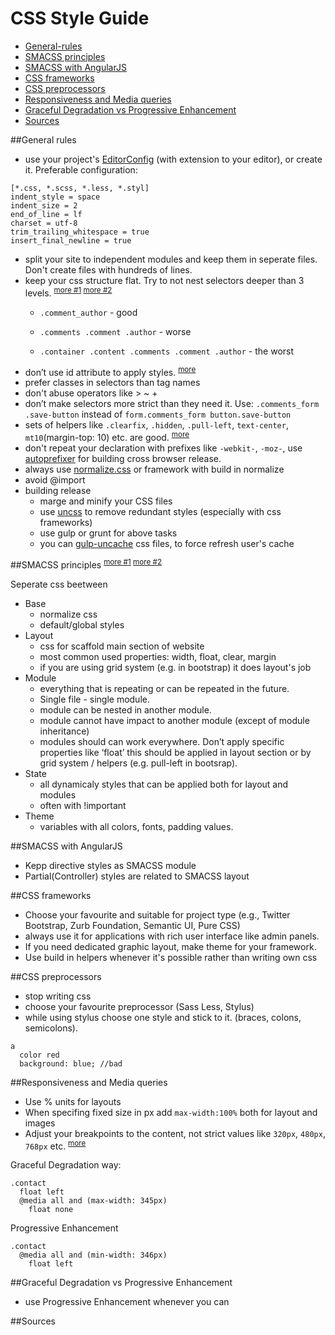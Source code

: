 # CSS Style Guide

- [General-rules](#general-rules)
- [SMACSS principles](#smacss-principles)
- [SMACSS with AngularJS](#smacss-with-angularjs)
- [CSS frameworks](#css-frameworks)
- [CSS preprocessors](#css-preprocessors)
- [Responsiveness and Media queries](#responsiveness-and-media-queries)
- [Graceful Degradation vs Progressive Enhancement](#graceful-degradation-vs-progressive-enhancement)
- [Sources](#sources)

##General rules
- use your project's [EditorConfig](http://editorconfig.org/) (with extension to your editor), or create it. Preferable configuration:
```
[*.css, *.scss, *.less, *.styl]
indent_style = space
indent_size = 2
end_of_line = lf
charset = utf-8
trim_trailing_whitespace = true
insert_final_newline = true
```
- split your site to independent modules and keep them in seperate files. 
  Don't create files with hundreds of lines. 
- keep your css structure flat. Try to not nest selectors deeper than 3 levels. <sup>[more #1](http://thesassway.com/intermediate/avoid-nested-selectors-for-more-modular-css) </sup>  <sup> [more #2](https://developer.mozilla.org/en-US/docs/Web/Guide/CSS/Writing_efficient_CSS)</sup>
  - `.comment_author` - good

  - `.comments .comment .author` - worse

  - `.container .content .comments .comment .author` - the worst
- don’t use id attribute to apply styles. <sup>[more](http://oli.jp/2011/ids/)</sup>
- prefer classes in selectors than tag names
- don't abuse operators like > ~ +
- don’t make selectors more strict than they need it. Use: `.comments_form .save-button` instead of `form.comments_form button.save-button`
- sets of helpers like `.clearfix`, `.hidden`, `.pull-left`, `text-center`, `mt10`(margin-top: 10) etc. are good. <sup>[more](http://www.smashingmagazine.com/2013/10/21/challenging-css-best-practices-atomic-approach/)</sup>
- don't repeat your declaration with prefixes like `-webkit-`, `-moz-`, use [autoprefixer](https://github.com/postcss/autoprefixer) for building cross browser release.
- always use [normalize.css](normalize.css) or framework with build in normalize
- avoid @import
- building release
  - marge and minify your CSS files
  - use [uncss](https://github.com/giakki/uncss) to remove redundant styles (especially with css frameworks)
  - use gulp or grunt for above tasks
  - you can [gulp-uncache](https://github.com/elmccd/gulp-uncache) css files, to force refresh user's cache

##SMACSS principles <sup>[more #1](http://smacss.com/) </sup> <sup> [more #2](https://github.com/jonathanpath/SASS-SMACSS)</sup>

Seperate css beetween
- Base
  - normalize css
  - default/global styles 
- Layout
  - css for scaffold main section of website
  - most common used properties: width, float, clear, margin
  - if you are using grid system (e.g. in bootstrap) it does layout's job
- Module
  - everything that is repeating or can be repeated in the future. 
  - Single file - single module. 
  - module can be nested in another module.
  - module cannot have impact to another module (except of module inheritance)
  - modules should can work everywhere. Don’t apply specific properties like ‘float’ this should be applied in layout section or by grid system / helpers (e.g. pull-left in bootsrap).
- State
  - all dynamicaly styles that can be applied both for layout and modules
  - often with !important
- Theme
  - variables with all colors, fonts, padding values.

##SMACSS with AngularJS
- Kepp directive styles as SMACSS module
- Partial(Controller) styles are related to SMACSS layout

##CSS frameworks
 - Choose your favourite and suitable for project type (e.g., Twitter Bootstrap, Zurb Foundation, Semantic UI, Pure CSS)
 - always use it for applications with rich user interface like admin panels.
 - If you need dedicated graphic layout, make theme for your framework.
 - Use build in helpers whenever it's possible rather than writing own css
 
##CSS preprocessors
- stop writing css
- choose your favourite preprocessor (Sass Less, Stylus)
- while using stylus choose one style and stick to it. (braces, colons, semicolons).
```stylus
a
  color red
  background: blue; //bad
```

##Responsiveness and Media queries

- Use % units for layouts
- When specifing fixed size in px add `max-width:100%` both for layout and images
- Adjust your breakpoints to the content, not strict values like `320px`, `480px`, `768px` etc. <sup>[more](http://bradfrostweb.com/blog/post/7-habits-of-highly-effective-media-queries/)</sup>

Graceful Degradation way:
```stylus
.contact
  float left
  @media all and (max-width: 345px)
    float none
```
Progressive Enhancement
```stylus
.contact
  @media all and (min-width: 346px)
    float left
```
##Graceful Degradation vs Progressive Enhancement
- use Progressive Enhancement whenever you can

##Sources
